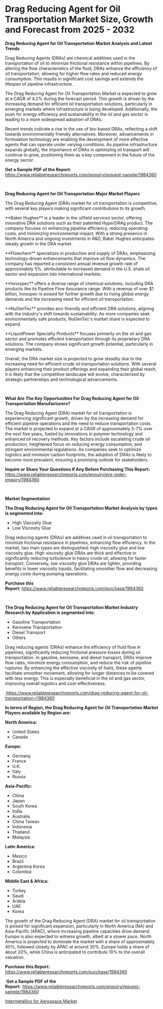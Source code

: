 <p><h1>Drag Reducing Agent for Oil Transportation Market Size, Growth and Forecast from 2025 - 2032</h1></p><p><strong>Drag Reducing Agent for Oil Transportation Market Analysis and Latest Trends</strong></p>
<p><p>Drag Reducing Agents (DRAs) are chemical additives used in the transportation of oil to minimize frictional resistance within pipelines. By altering the flow characteristics of the fluid, DRAs enhance the efficiency of oil transportation, allowing for higher flow rates and reduced energy consumption. This results in significant cost savings and extends the lifespan of pipeline infrastructure.</p><p>The Drag Reducing Agent for Oil Transportation Market is expected to grow at a CAGR of 4.2% during the forecast period. This growth is driven by the increasing demand for efficient oil transportation solutions, particularly in emerging markets where infrastructure is being developed. Additionally, the push for energy efficiency and sustainability in the oil and gas sector is leading to a more widespread adoption of DRAs.</p><p>Recent trends indicate a rise in the use of bio-based DRAs, reflecting a shift towards environmentally friendly alternatives. Moreover, advancements in formulation technology are enabling the development of more effective agents that can operate under varying conditions. As pipeline infrastructure expands globally, the importance of DRAs in optimizing oil transport will continue to grow, positioning them as a key component in the future of the energy sector.</p></p>
<p><strong>Get a Sample PDF of the Report:&nbsp;</strong> <a href="https://www.reliableresearchreports.com/enquiry/request-sample/1984360?utm_campaign=38&utm_medium=2&utm_source=Github&utm_content=ia&utm_term=05022025&utm_id=drag-reducing-agent-for-oil-transportation">https://www.reliableresearchreports.com/enquiry/request-sample/1984360</a></p>
<p>&nbsp;</p>
<p><strong>Drag Reducing Agent for Oil Transportation Major Market Players</strong></p>
<p><p>The Drag Reducing Agent (DRA) market for oil transportation is competitive, with several key players making significant contributions to its growth. </p><p>**Baker Hughes** is a leader in the oilfield services sector, offering innovative DRA solutions such as their patented HyperDRAg product. The company focuses on enhancing pipeline efficiency, reducing operating costs, and minimizing environmental impact. With a strong presence in North America and ongoing investments in R&D, Baker Hughes anticipates steady growth in the DRA market.</p><p>**Flowchem** specializes in production and supply of DRAs, emphasizing technology-driven enhancements that improve oil flow dynamics. The company has reported a consistent annual revenue growth rate of approximately 5%, attributable to increased demand in the U.S. shale oil sector and expansion into international markets.</p><p>**Innospec** offers a diverse range of chemical solutions, including DRA products like its Pipeline Flow Assurance range. With a revenue of over $1 billion, Innospec is poised for further growth due to rising global energy demands and the increasing need for efficient oil transportation.</p><p>**NuGenTec** provides eco-friendly and efficient DRA solutions, aligning with the industry's shift towards sustainability. As more companies seek environmentally safe products, NuGenTec's market share is expected to expand.</p><p>**LiquidPower Specialty Products** focuses primarily on the oil and gas sector and promotes efficient transportation through its proprietary DRA solutions. The company shows significant growth potential, particularly in emerging markets.</p><p>Overall, the DRA market size is projected to grow steadily due to the increasing need for efficient crude oil transportation solutions. With several players enhancing their product offerings and expanding their global reach, it is likely that the competitive landscape will evolve, characterized by strategic partnerships and technological advancements.</p></p>
<p>&nbsp;</p>
<p><strong>What Are The Key Opportunities For Drag Reducing Agent for Oil Transportation Manufacturers?</strong></p>
<p><p>The Drag Reducing Agent (DRA) market for oil transportation is experiencing significant growth, driven by the increasing demand for efficient pipeline operations and the need to reduce transportation costs. The market is projected to expand at a CAGR of approximately 5-7% over the next five years, fueled by innovations in polymer technology and enhanced oil recovery methods. Key factors include escalating crude oil production, heightened focus on reducing energy consumption, and stringent environmental regulations. As companies seek to optimize logistics and minimize carbon footprints, the adoption of DRAs is likely to become more prevalent, ensuring a promising outlook for stakeholders.</p></p>
<p><strong>Inquire or Share Your Questions If Any Before Purchasing This Report:</strong> <a href="https://www.reliableresearchreports.com/enquiry/pre-order-enquiry/1984360?utm_campaign=38&utm_medium=2&utm_source=Github&utm_content=ia&utm_term=05022025&utm_id=drag-reducing-agent-for-oil-transportation">https://www.reliableresearchreports.com/enquiry/pre-order-enquiry/1984360</a></p>
<p>&nbsp;</p>
<p><strong>Market Segmentation</strong></p>
<p><strong>The Drag Reducing Agent for Oil Transportation Market Analysis by types is segmented into:</strong></p>
<p><ul><li>High Viscosity Glue</li><li>Low Viscosity Glue</li></ul></p>
<p><p>Drag reducing agents (DRAs) are additives used in oil transportation to minimize frictional resistance in pipelines, enhancing flow efficiency. In the market, two main types are distinguished: high viscosity glue and low viscosity glue. High viscosity glue DRAs are thick and effective in significantly reducing turbulence in heavy crude oil, allowing for faster transport. Conversely, low viscosity glue DRAs are lighter, providing benefits in lower viscosity liquids, facilitating smoother flow and decreasing energy costs during pumping operations.</p></p>
<p><strong>Purchase this Report:&nbsp;</strong><a href="https://www.reliableresearchreports.com/purchase/1984360?utm_campaign=38&utm_medium=2&utm_source=Github&utm_content=ia&utm_term=05022025&utm_id=drag-reducing-agent-for-oil-transportation">https://www.reliableresearchreports.com/purchase/1984360</a></p>
<p>&nbsp;</p>
<p><strong>The Drag Reducing Agent for Oil Transportation Market Industry Research by Application is segmented into:</strong></p>
<p><ul><li>Gasoline Transportation</li><li>Kerosene Transportation</li><li>Diesel Transport</li><li>Others</li></ul></p>
<p><p>Drag reducing agents (DRAs) enhance the efficiency of fluid flow in pipelines, significantly reducing frictional pressure losses during oil transportation. In gasoline, kerosene, and diesel transport, DRAs improve flow rates, minimize energy consumption, and reduce the risk of pipeline ruptures. By enhancing the effective viscosity of fuels, these agents facilitate smoother movement, allowing for longer distances to be covered with less energy. This is especially beneficial in the oil and gas sector, improving overall logistics and cost-effectiveness.</p></p>
<p><a href="https://www.reliableresearchreports.com/drag-reducing-agent-for-oil-transportation-r1984360?utm_campaign=38&utm_medium=2&utm_source=Github&utm_content=ia&utm_term=05022025&utm_id=drag-reducing-agent-for-oil-transportation">&nbsp;https://www.reliableresearchreports.com/drag-reducing-agent-for-oil-transportation-r1984360</a></p>
<p><strong>In terms of Region, the Drag Reducing Agent for Oil Transportation Market Players available by Region are:</strong></p>
<p>
    <p> <strong> North America: </strong>
        <ul>
            <li>United States</li>
            <li>Canada</li>
        </ul>
        </p> 
    <p> <strong> Europe: </strong>
        <ul>
            <li>Germany</li>
            <li>France</li>
            <li>U.K.</li>
            <li>Italy</li>
            <li>Russia</li>
        </ul>
        </p> 
    <p> <strong> Asia-Pacific: </strong>
        <ul>
            <li>China</li>
            <li>Japan</li>
            <li>South Korea</li>
            <li>India</li>
            <li>Australia</li>
            <li>China Taiwan</li>
            <li>Indonesia</li>
            <li>Thailand</li>
            <li>Malaysia</li>
        </ul>
        </p> 
    <p> <strong> Latin America: </strong>
        <ul>
            <li>Mexico</li>
            <li>Brazil</li>
            <li>Argentina Korea</li>
            <li>Colombia</li>
        </ul>
        </p> 
    <p> <strong> Middle East & Africa: </strong>
        <ul>
            <li>Turkey</li>
            <li>Saudi</li>
            <li>Arabia</li>
            <li>UAE</li>
            <li>Korea</li>
        </ul>
    </p>
    </p>
<p><p>The growth of the Drag Reducing Agent (DRA) market for oil transportation is poised for significant expansion, particularly in North America (NA) and Asia-Pacific (APAC), where increasing pipeline capacities drive demand. Europe is also expected to witness growth, albeit at a slower pace. North America is projected to dominate the market with a share of approximately 40%, followed closely by APAC at around 30%. Europe holds a share of about 20%, while China is anticipated to contribute 10% to the overall valuation.</p></p>
<p><strong>Purchase this Report: </strong><a href="https://www.reliableresearchreports.com/purchase/1984360?utm_campaign=38&utm_medium=2&utm_source=Github&utm_content=ia&utm_term=05022025&utm_id=drag-reducing-agent-for-oil-transportation">https://www.reliableresearchreports.com/purchase/1984360</a></p>
<p>&nbsp;<strong>Get a Sample PDF of the Report:&nbsp;&nbsp;</strong><a href="https://www.reliableresearchreports.com/enquiry/request-sample/1984360?utm_campaign=38&utm_medium=2&utm_source=Github&utm_content=ia&utm_term=05022025&utm_id=drag-reducing-agent-for-oil-transportation">https://www.reliableresearchreports.com/enquiry/request-sample/1984360</a></p>
<p><strong></strong></p>
<p><p><a href="https://github.com/arionmp/Market-Research-Report-List-5/blob/main/intermetallics-for-aerospace-market.md?utm_campaign=38&utm_medium=2&utm_source=Github&utm_content=ia&utm_term=05022025&utm_id=drag-reducing-agent-for-oil-transportation">Intermetallics for Aerospace Market</a></p></p>